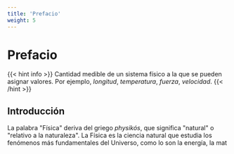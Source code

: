 ```yaml
---
title: 'Prefacio'
weight: 5
---
```


# Prefacio
{{< hint info >}}
Cantidad medible de un sistema físico a la que se pueden asignar valores. Por ejemplo, *longitud*, *temperatura*, *fuerza*, *velocidad*.
{{< /hint >}}

## Introducción

La palabra "Física" deriva del griego *physikós*, que significa "natural" o "relativo a la naturaleza". La Física es la ciencia natural que estudia los fenómenos más fundamentales del Universo, como lo son la energía, la mat